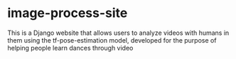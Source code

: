 # image-process-site
This is a Django website that allows users to analyze videos with humans in them using the tf-pose-estimation model, developed for the purpose of helping people learn dances through video
